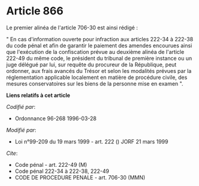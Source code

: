 # Article 866

Le premier alinéa de l'article 706-30 est ainsi rédigé :

" En cas d'information ouverte pour infraction aux articles 222-34 à 222-38 du code pénal et afin de garantir le paiement des
amendes encourues ainsi que l'exécution de la confiscation prévue au deuxième alinéa de l'article 222-49 du même code, le
président du tribunal de première instance ou un juge délégué par lui, sur requête du procureur de la République, peut
ordonner, aux frais avancés du Trésor et selon les modalités prévues par la réglementation applicable localement en matière
de procédure civile, des mesures conservatoires sur les biens de la personne mise en examen ".

**Liens relatifs à cet article**

_Codifié par_:

  - Ordonnance 96-268 1996-03-28

_Modifié par_:

  - Loi n°99-209 du 19 mars 1999 - art. 222 () JORF 21 mars 1999

_Cite_:

  - Code pénal - art. 222-49 (M)
  - Code pénal 222-34 à 222-38, 222-49
  - CODE DE PROCEDURE PENALE - art. 706-30 (MMN)
